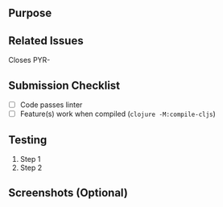 ## Purpose
<!-- Description of what has been added/changed -->

## Related Issues
Closes PYR-<issue number>

<!-- You may remove the sections below -->

## Submission Checklist
- [ ] Code passes linter
- [ ] Feature(s) work when compiled (`clojure -M:compile-cljs`)

## Testing
1. Step 1
1. Step 2

## Screenshots (Optional)

